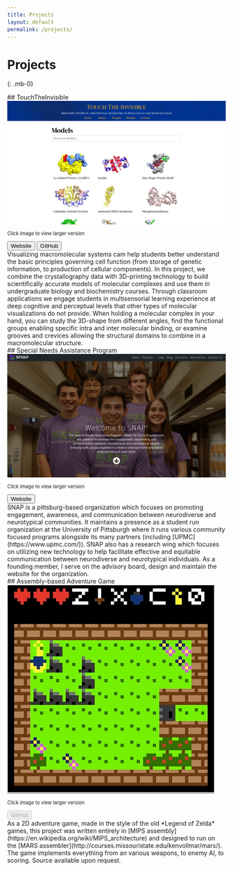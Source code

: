 ```yaml
---
title: Projects
layout: default
permalink: /projects/
---
```

# Projects
{: .mb-0}

<div class="row" markdown="1">
## TouchTheInvisible
  <div class="col-4 text-center">
    <a href="../assets/tti_screengrab.png">
      <img src="../assets/tti_screengrab.png" alt="Screenshot of Touch The Invisible's Website" class="w-100">
    </a>
    <p style="font-size: 80%" class="my-0">Click image to view larger version</p>
    <div class="btn-group my-3" role="group" aria-label="TTI-Links">
      <button type="button" class="btn btn-primary text-light" href="https://touchtheinvisible.com/">Website</button>
      <button type="button" class="btn btn-primary text-light" href="https://github.com/TouchTheInvisible/touchtheinvisible.github.io/">GitHub</button>
    </div>
  </div>
  <div class="col-8" markdown="1">
Visualizing macromolecular systems cam help students better understand the basic principles governing cell function (from storage of genetic information, to production of cellular components). In this project, we combine the crystallography data with 3D-printing technology to build scientifically accurate models of molecular complexes and use them in undergraduate biology and biochemistry courses. Through classroom applications we engage students in multisensorial learning experience at deep cognitive and perceptual levels that other types of molecular visualizations do not provide. When holding a molecular complex in your hand, you can study the 3D-shape from different angles, find the functional groups enabling specific intra and inter molecular binding, or examine grooves and crevices allowing the structural domains to combine in a macromolecular structure.
  </div>
</div>

<div class="row" markdown="1">
## Special Needs Assistance Program
  <div class="col-4 text-center">
    <a href="../assets/snap_screengrab.png">
      <img src="../assets/snap_screengrab.png" alt="Screenshot of SNAP's Website" class="w-100">
    </a>
    <p style="font-size: 80%" class="my-0">Click image to view larger version</p>
    <div class="btn-group my-3" role="group" aria-label="SNAP-Links">
      <button type="button" class="btn btn-primary text-light" href="https://snapfse.com/">Website</button>
    </div>
  </div>
  <div class="col-8" markdown="1">
SNAP is a pittsburg-based organization which focuses on promoting engagement, awareness, and communication between neurodiverse and neurotypical communities. It maintains a presence as a student run organization at the University of Pittsburgh where it runs various community focused programs alongside its many partners (including [UPMC](https://www.upmc.com/)). SNAP also has a research wing which focuses on utilizing new technology to help facilitate effective and equitable communication between neurodiverse and neurotypical individuals. As a founding member, I serve on the advisory board, design and maintain the website for the organization.
  </div>
</div>

<div class="row" markdown="1">
## Assembly-based Adventure Game
  <div class="col-4 text-center">
    <a href="../assets/adventure-game.png">
      <img src="../assets/adventure-game.png" alt="Screenshot the Adventure Game" class="w-100">
    </a>
    <p style="font-size: 80%" class="my-0">Click image to view larger version</p>
    <div class="btn-group my-3" role="group" aria-label="SNAP-Links">
      <button type="button disabled" class="btn btn-primary text-light" disabled href="#">GitHub</button>
    </div>
  </div>
  <div class="col-8" markdown="1">
As a 2D adventure game, made in the style of the old *Legend of Zelda* games, this project was written entirely in [MIPS assembly](https://en.wikipedia.org/wiki/MIPS_architecture) and designed to run on the [MARS assembler](http://courses.missouristate.edu/kenvollmar/mars/). The game implements everything from an various weapons, to enemy AI, to scoring. Source available upon request.
  </div>
</div>
